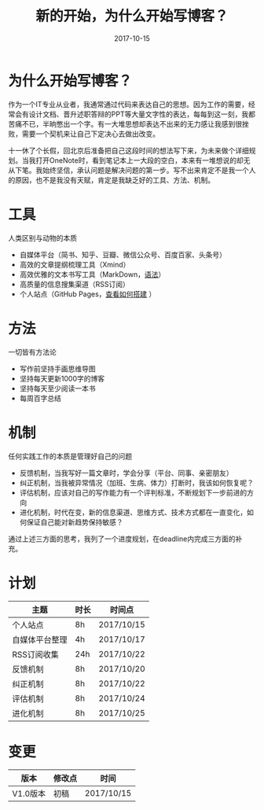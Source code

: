 ﻿---
layout: post
title: 新的开始，为什么开始写博客？
date: 2017-10-15
categories: blog
tags: [成长,领悟,思想,心得]
description: 开博第一篇。

---

# 为什么开始写博客？

作为一个IT专业从业者，我通常通过代码来表达自己的思想。因为工作的需要，经常会有设计文档、晋升述职答辩的PPT等大量文字性的表达，每每到这一刻，我都苦痛不已，半晌憋出一个字。有一大堆思想却表达不出来的无力感让我感到很挫败，需要一个契机来让自己下定决心去做出改变。

十一休了个长假，回北京后准备把自己这段时间的想法写下来，为未来做个详细规划。当我打开OneNote时，看到笔记本上一大段的空白，本来有一堆想说的却无从下笔。我始终坚信，承认问题是解决问题的第一步。写不出来肯定不是我一个人的原因，也不是我没有天赋，肯定是我缺乏好的工具、方法、机制。

# 工具

人类区别与动物的本质
- 自媒体平台（简书、知乎、豆瓣、微信公众号、百度百家、头条号）
- 高效的文章提纲梳理工具（Xmind）
- 高效优雅的文本书写工具（MarkDown，[语法](http://www.appinn.com/markdown/)）
- 高质量的信息搜集渠道（RSS订阅）
- 个人站点（GitHub Pages，[查看如何搭建](http://www.jianshu.com/u/b7302187dd47) ）

# 方法

一切皆有方法论
- 写作前坚持手画思维导图
- 坚持每天更新1000字的博客
- 坚持每天至少阅读一本书
- 每周百字总结

# 机制

任何实践工作的本质是管理好自己的问题
- 反馈机制，当我写好一篇文章时，学会分享（平台、同事、亲密朋友）
- 纠正机制，当我被异常情况（加班、生病、体力）打断时，我该如何恢复呢？
- 评估机制，应该对自己的写作能力有一个评判标准，不断规划下一步前进的方向
- 进化机制，时代在变，新的信息渠道、思维方式、技术方式都在一直变化，如何保证自己能对新趋势保持敏感？

通过上述三方面的思考，我列了一个进度规划，在deadline内完成三方面的补充。

# 计划

主题 |时长|  时间点|
----|------|----
个人站点| 8h  | 2017/10/15
自媒体平台整理 |  4h | 2017/10/17 
RSS订阅收集 | 24h  | 2017/10/22
 反馈机制|8h|2017/10/20
纠正机制|8h|2017/10/22
评估机制|8h|2017/10/24
进化机制|8h|2017/10/25


# 变更

版本 |修改点|  时间|
----|------|----
V1.0版本|初稿|2017/10/15
